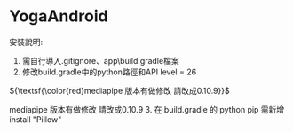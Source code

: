 
# YogaAndroid
安裝說明:
1. 需自行導入.gitignore、app\build.gradle檔案
2. 修改build.gradle中的python路徑和API level = 26


${\textsf{\color{red}mediapipe 版本有做修改 請改成0.10.9}}$


mediapipe 版本有做修改 請改成0.10.9
3. 在 build.gradle 的 python pip  需新增 install "Pillow"
